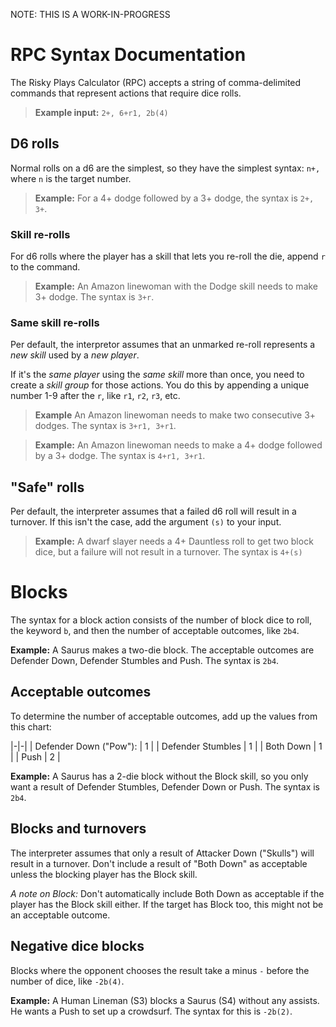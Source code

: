 NOTE: THIS IS A WORK-IN-PROGRESS

# RPC Syntax Documentation

The Risky Plays Calculator (RPC) accepts a string of comma-delimited commands that represent actions that require dice rolls.

> **Example input:** `2+, 6+r1, 2b(4)`

## D6 rolls
Normal rolls on a d6 are the simplest, so they have the simplest syntax: `n+,` where `n` is the target number.

> **Example:** For a 4+ dodge followed by a 3+ dodge, the syntax is `2+, 3+`.

### Skill re-rolls
For d6 rolls where the player has a skill that lets you re-roll the die, append `r` to the command.

> **Example:** An Amazon linewoman with the Dodge skill needs to make 3+ dodge. The syntax is `3+r`.

### Same skill re-rolls
Per default, the interpretor assumes that an unmarked re-roll represents a *new skill* used by a *new player*.

If it's the *same player* using the *same skill* more than once, you need to create a *skill group* for those actions. You do this by appending a unique number 1-9 after the `r`, like `r1`, `r2`, `r3`, etc.

> **Example** An Amazon linewoman needs to make two consecutive 3+ dodges. The syntax is `3+r1, 3+r1`.

> **Example:** An Amazon linewoman needs to make a 4+ dodge followed by a 3+ dodge. The syntax is `4+r1, 3+r1`.

## "Safe" rolls
Per default, the interpreter assumes that a failed d6 roll will result in a turnover. If this isn't the case, add the argument `(s)` to your input.

>**Example:** A dwarf slayer needs a 4+ Dauntless roll to get two block dice, but a failure will not result in a turnover. The syntax is `4+(s)`

# Blocks
The syntax for a block action consists of the number of block dice to roll, the keyword `b`, and then the number of acceptable outcomes, like `2b4`.

**Example:** A Saurus makes a two-die block. The acceptable outcomes are Defender Down, Defender Stumbles and Push. The syntax is `2b4`.

## Acceptable outcomes
To determine the number of acceptable outcomes, add up the values from this chart:

|-|-|
| Defender Down ("Pow"): | 1 |
| Defender Stumbles | 1 |
| Both Down | 1 |
| Push | 2 |

**Example:** A Saurus has a 2-die block without the Block skill, so you only want a result of Defender Stumbles, Defender Down or Push. The syntax is `2b4`.

## Blocks and turnovers
The interpreter assumes that only a result of Attacker Down ("Skulls") will result in a turnover. Don't include a result of "Both Down" as acceptable unless the blocking player has the Block skill.

*A note on Block:* Don't automatically include Both Down as acceptable if the player has the Block skill either. If the target has Block too, this might not be an acceptable outcome.

## Negative dice blocks
Blocks where the opponent chooses the result take a minus `-` before the number of dice, like `-2b(4)`.

**Example:** A Human Lineman (S3) blocks a Saurus (S4) without any assists. He wants a Push to set up a crowdsurf. The syntax for this is `-2b(2)`.
